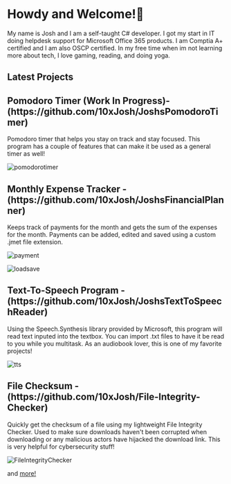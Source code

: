 <h1>Howdy and Welcome!👋</h1>

My name is Josh and I am a self-taught C# developer. I got my start in IT doing helpdesk support for Microsoft Office 365 products. I am Comptia A+ certified and I am also OSCP certified. In my free time when im not learning more about tech, I love gaming, reading, and doing yoga.

<h2>Latest Projects</h2>
<h2> Pomodoro Timer (Work In Progress)- (https://github.com/10xJosh/JoshsPomodoroTimer) </h2>
Pomodoro timer that helps you stay on track and stay focused. This program has a couple of features that can make it be used as a general timer as well!

![pomodorotimer](https://user-images.githubusercontent.com/55113224/222023390-811bf41d-1a61-410a-8ea0-6adf8b3dc84c.gif)



<h2>Monthly Expense Tracker - (https://github.com/10xJosh/JoshsFinancialPlanner) </h2>
Keeps track of payments for the month and gets the sum of the expenses for the month. Payments can be added, edited and saved using a custom .jmet file extension.

![payment](https://user-images.githubusercontent.com/55113224/216009347-278c82e8-0190-4fe6-80d8-517c685431c5.gif)


![loadsave](https://user-images.githubusercontent.com/55113224/216204856-2090b58f-b9f5-4509-8fcf-68f295429ea9.gif)





<h2>Text-To-Speech Program - (https://github.com/10xJosh/JoshsTextToSpeechReader) </h2>
Using the Speech.Synthesis library provided by Microsoft, this program will read text inputed into the textbox. You can import .txt files to have it be read to you while you multitask. As an audiobook lover, this is one of my favorite projects!

![tts](https://user-images.githubusercontent.com/55113224/212590837-774d831c-58d4-41d1-873f-6edbe37c4f27.gif)

<h2>File Checksum - (https://github.com/10xJosh/File-Integrity-Checker) </h2>
Quickly get the checksum of a file using my lightweight File Integrity Checker. Used to make sure downloads haven't been corrupted when downloading or any malicious actors have hijacked the download link. This is very helpful for cybersecurity stuff!

![FileIntegrityChecker](https://user-images.githubusercontent.com/55113224/212591153-11c8761c-9623-4c7d-a743-d6583642f6af.gif)


and [more!](https://github.com/10xJosh?tab=repositories)
<!--
**10xJosh/10xJosh** is a ✨ _special_ ✨ repository because its `README.md` (this file) appears on your GitHub profile.

Here are some ideas to get you started:

- 🔭 I’m currently working on ...
- 🌱 I’m currently learning ...
- 👯 I’m looking to collaborate on ...
- 🤔 I’m looking for help with ...
- 💬 Ask me about ...
- 📫 How to reach me: ...
- 😄 Pronouns: ...
- ⚡ Fun fact: ...
-->
